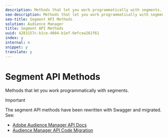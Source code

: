 ```yaml
---
description: Methods that let you work programmatically with segments.
seo-description: Methods that let you work programmatically with segments.
seo-title: Segment API Methods
solution: Audience Manager
title: Segment API Methods
uuid: 4283157c-b1ce-4004-b1ef-0efcea261f61
index: y
internal: n
snippet: y
translate: y
---
```


# Segment API Methods

Methods that let you work programmatically with segments.

>[!IMPORTANT]
>
>The segment API methods have been rewritten with Swagger and migrated. See: 
>
>* [Adobe Audience Manager API Docs](https://bank.demdex.com/portal/swagger/index.html) 
>* [Audience Manager API Code Migration](https://marketing.adobe.com/resources/help/en_US/aam/c_api_swagger.html) 
>

